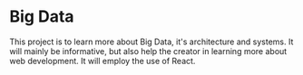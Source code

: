 # Big Data

This project is to learn more about Big Data, it's architecture and systems.
It will mainly be informative, but also help the creator in learning more about
web development. It will employ the use of React.
